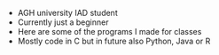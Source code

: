  - AGH university IAD student
 - Currently just a beginner 
 - Here are some of the programs I made for classes
 - Mostly code in C but in future also Python, Java or R
